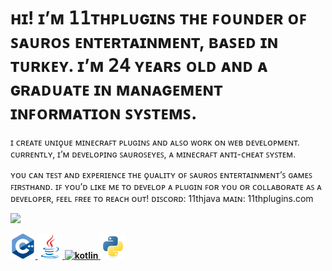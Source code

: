 # ʜɪ! ɪ’ᴍ 𝟣𝟣ᴛʜᴘʟᴜɢɪɴꜱ ᴛʜᴇ ꜰᴏᴜɴᴅᴇʀ ᴏꜰ ꜱᴀᴜʀᴏꜱ ᴇɴᴛᴇʀᴛᴀɪɴᴍᴇɴᴛ, ʙᴀꜱᴇᴅ ɪɴ ᴛᴜʀᴋᴇʏ. ɪ’ᴍ 𝟤𝟦 ʏᴇᴀʀꜱ ᴏʟᴅ ᴀɴᴅ ᴀ ɢʀᴀᴅᴜᴀᴛᴇ ɪɴ ᴍᴀɴᴀɢᴇᴍᴇɴᴛ ɪɴꜰᴏʀᴍᴀᴛɪᴏɴ ꜱʏꜱᴛᴇᴍꜱ.

ɪ ᴄʀᴇᴀᴛᴇ ᴜɴɪǫᴜᴇ ᴍɪɴᴇᴄʀᴀꜰᴛ ᴘʟᴜɢɪɴꜱ ᴀɴᴅ ᴀʟꜱᴏ ᴡᴏʀᴋ ᴏɴ ᴡᴇʙ ᴅᴇᴠᴇʟᴏᴘᴍᴇɴᴛ. 
ᴄᴜʀʀᴇɴᴛʟʏ, ɪ’ᴍ ᴅᴇᴠᴇʟᴏᴘɪɴɢ ꜱᴀᴜʀᴏꜱᴇʏᴇꜱ, ᴀ ᴍɪɴᴇᴄʀᴀꜰᴛ ᴀɴᴛɪ-ᴄʜᴇᴀᴛ ꜱʏꜱᴛᴇᴍ.

ʏᴏᴜ ᴄᴀɴ ᴛᴇꜱᴛ ᴀɴᴅ ᴇxᴘᴇʀɪᴇɴᴄᴇ ᴛʜᴇ ǫᴜᴀʟɪᴛʏ ᴏꜰ ꜱᴀᴜʀᴏꜱ ᴇɴᴛᴇʀᴛᴀɪɴᴍᴇɴᴛ’ꜱ ɢᴀᴍᴇꜱ ꜰɪʀꜱᴛʜᴀɴᴅ. 
ɪꜰ ʏᴏᴜ’ᴅ ʟɪᴋᴇ ᴍᴇ ᴛᴏ ᴅᴇᴠᴇʟᴏᴘ ᴀ ᴘʟᴜɢɪɴ ꜰᴏʀ ʏᴏᴜ ᴏʀ ᴄᴏʟʟᴀʙᴏʀᴀᴛᴇ ᴀꜱ ᴀ ᴅᴇᴠᴇʟᴏᴘᴇʀ, ꜰᴇᴇʟ ꜰʀᴇᴇ ᴛᴏ ʀᴇᴀᴄʜ ᴏᴜᴛ!
ᴅɪꜱᴄᴏʀᴅ: 11thjava
ᴍᴀɪɴ: 11thplugins.com

**![](https://komarev.com/ghpvc/?username=11ThPlugins)**



**<p align="left"> <a href="https://www.w3schools.com/cpp/" target="_blank" rel="noreferrer"> <img src="https://raw.githubusercontent.com/devicons/devicon/master/icons/cplusplus/cplusplus-original.svg" alt="cplusplus" width="40" height="40"/> </a> <a href="https://www.java.com" target="_blank" rel="noreferrer"> <img src="https://raw.githubusercontent.com/devicons/devicon/master/icons/java/java-original.svg" alt="java" width="40" height="40"/> </a> <a href="https://kotlinlang.org" target="_blank" rel="noreferrer"> <img src="https://www.vectorlogo.zone/logos/kotlinlang/kotlinlang-icon.svg" alt="kotlin" width="40" height="40"/> </a> <a href="https://www.python.org" target="_blank" rel="noreferrer"> <img src="https://raw.githubusercontent.com/devicons/devicon/master/icons/python/python-original.svg" alt="python" width="40" height="40"/>**
